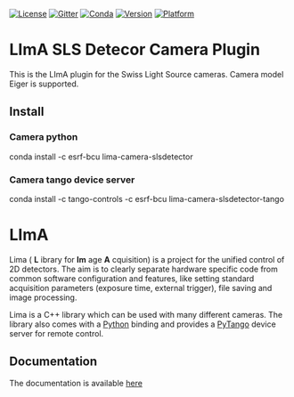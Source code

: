 [![License](https://img.shields.io/github/license/esrf-bliss/lima.svg?style=flat)](https://opensource.org/licenses/GPL-3.0)
[![Gitter](https://img.shields.io/gitter/room/esrf-bliss/lima.svg?style=flat)](https://gitter.im/esrf-bliss/LImA)
[![Conda](https://img.shields.io/conda/dn/esrf-bcu/lima-camera-slsdetector.svg?style=flat)](https://anaconda.org/esrf-bcu)
[![Version](https://img.shields.io/conda/vn/esrf-bcu/lima-camera-slsdetector.svg?style=flat)](https://anaconda.org/esrf-bcu)
[![Platform](https://img.shields.io/conda/pn/esrf-bcu/lima-camera-slsdetector.svg?style=flat)](https://anaconda.org/esrf-bcu)

# LImA SLS Detecor Camera Plugin

This is the LImA plugin for the Swiss Light Source cameras. Camera model Eiger is supported.

## Install

### Camera python

conda install -c esrf-bcu lima-camera-slsdetector

### Camera tango device server

conda install -c tango-controls -c esrf-bcu lima-camera-slsdetector-tango

# LImA

Lima ( **L** ibrary for **Im** age **A** cquisition) is a project for the unified control of 2D detectors. The aim is to clearly separate hardware specific code from common software configuration and features, like setting standard acquisition parameters (exposure time, external trigger), file saving and image processing.

Lima is a C++ library which can be used with many different cameras. The library also comes with a [Python](http://python.org) binding and provides a [PyTango](http://pytango.readthedocs.io/en/stable/) device server for remote control.

## Documentation

The documentation is available [here](https://lima.blissgarden.org)



